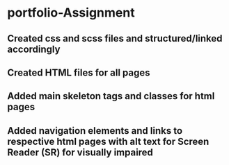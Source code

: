 # portfolio-Assignment

## Created css and scss files and structured/linked accordingly
## Created HTML files for all pages

## Added main skeleton tags and classes for html pages

## Added navigation elements and links to respective html pages with alt text for Screen Reader (SR) for visually impaired